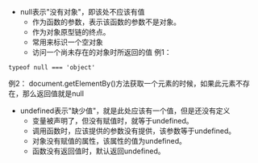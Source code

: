 - null表示"没有对象"，即该处不应该有值
  - 作为函数的参数，表示该函数的参数不是对象。
  - 作为对象原型链的终点。
  - 常用来标识一个空对象
  - 访问一个尚未存在的对象时所返回的值
例1：
```
typeof null === 'object'
```
例2：
document.getElementBy()方法获取一个元素的时候，如果此元素不存在，那么返回值就是null

- undefined表示"缺少值"，就是此处应该有一个值，但是还没有定义
  - 变量被声明了，但没有赋值时，就等于undefined。
  - 调用函数时，应该提供的参数没有提供，该参数等于undefined。
  - 对象没有赋值的属性，该属性的值为undefined。
  - 函数没有返回值时，默认返回undefined。